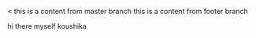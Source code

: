 <
this is a content from master branch 
this is a content from footer branch 

hi there
myself koushika

